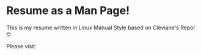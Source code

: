 # Resume as a Man Page!
This is my resume written in Linux Manual Style based on Cleviane's Repo! &#129299; 

Please visit: <undertermined>
